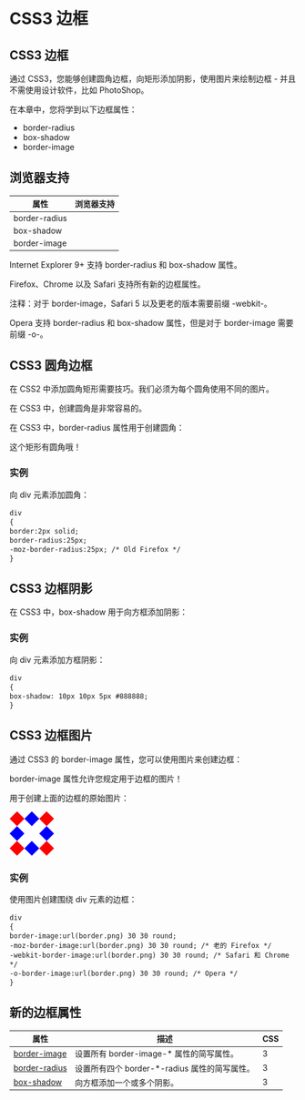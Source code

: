 
# CSS3 边框




## CSS3 边框

通过 CSS3，您能够创建圆角边框，向矩形添加阴影，使用图片来绘制边框 - 并且不需使用设计软件，比如 PhotoShop。

在本章中，您将学到以下边框属性：

*   border-radius
*   box-shadow
*   border-image

## 浏览器支持

| 属性 | 浏览器支持 |
| --- | --- |
| border-radius |
| box-shadow |
| border-image |

Internet Explorer 9+ 支持 border-radius 和 box-shadow 属性。

Firefox、Chrome 以及 Safari 支持所有新的边框属性。

注释：对于 border-image，Safari 5 以及更老的版本需要前缀 -webkit-。

Opera 支持 border-radius 和 box-shadow 属性，但是对于 border-image 需要前缀 -o-。

## CSS3 圆角边框

在 CSS2 中添加圆角矩形需要技巧。我们必须为每个圆角使用不同的图片。

在 CSS3 中，创建圆角是非常容易的。

在 CSS3 中，border-radius 属性用于创建圆角：

这个矩形有圆角哦！

### 实例

向 div 元素添加圆角：

```
div
{
border:2px solid;
border-radius:25px;
-moz-border-radius:25px; /* Old Firefox */
}

```



## CSS3 边框阴影

在 CSS3 中，box-shadow 用于向方框添加阴影：

### 实例

向 div 元素添加方框阴影：

```
div
{
box-shadow: 10px 10px 5px #888888;
}

```



## CSS3 边框图片

通过 CSS3 的 border-image 属性，您可以使用图片来创建边框：

border-image 属性允许您规定用于边框的图片！

用于创建上面的边框的原始图片：

![用于边框的图片](img/border.png)

### 实例

使用图片创建围绕 div 元素的边框：

```
div
{
border-image:url(border.png) 30 30 round;
-moz-border-image:url(border.png) 30 30 round; /* 老的 Firefox */
-webkit-border-image:url(border.png) 30 30 round; /* Safari 和 Chrome */
-o-border-image:url(border.png) 30 30 round; /* Opera */
}

```



## 新的边框属性

| 属性 | 描述 | CSS |
| --- | --- | --- |
| [border-image](/cssref/pr_border-image.asp "CSS3 border-image 属性") | 设置所有 border-image-* 属性的简写属性。 | 3 |
| [border-radius](/cssref/pr_border-radius.asp "CSS3 border-radius 属性") | 设置所有四个 border-*-radius 属性的简写属性。 | 3 |
| [box-shadow](/cssref/pr_box-shadow.asp "CSS3 box-shadow 属性") | 向方框添加一个或多个阴影。 | 3 |





